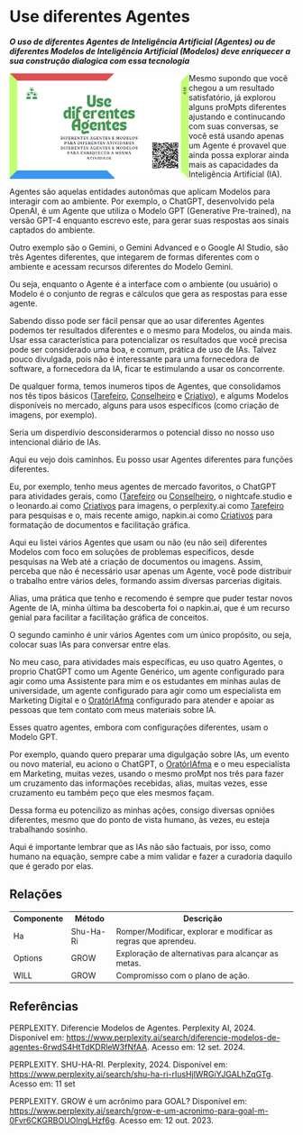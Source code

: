 # Use diferentes Agentes
***O uso de diferentes Agentes de Inteligência Artificial (Agentes) ou de diferentes Modelos de Inteligência Artificial (Modelos) deve enriquecer a sua construção dialogica com essa tecnologia***

<img src="../imagens/cards/016.png"  width="318" height="187" align="left">
Mesmo supondo que você chegou a um resultado satisfatório, já explorou alguns proMpts diferentes ajustando e continucando com suas conversas, se você está usando apenas um Agente é provavel que ainda possa explorar ainda mais as capacidades da Inteligência Artificial (IA).

Agentes são aquelas entidades autonômas que aplicam Modelos para interagir com ao ambiente. Por exemplo, o ChatGPT, desenvolvido pela OpenAI, é um Agente que utiliza o Modelo GPT (Generative Pre-trained), na versão GPT-4 enquanto escrevo este, para gerar suas respostas aos sinais captados do ambiente.

Outro exemplo são o Gemini, o Gemini Advanced e o Google AI Studio, são três Agentes diferentes, que integarem de formas diferentes com o ambiente e acessam recursos diferentes do Modelo Gemini.

Ou seja, enquanto o Agente é a interface com o ambiente (ou usuário) o Modelo é o conjunto de regras e cálculos que gera as respostas para esse agente.

Sabendo disso pode ser fácil pensar que ao usar diferentes Agentes podemos ter resultados diferentes e o mesmo para Modelos, ou ainda mais. Usar essa característica para potencializar os resultados que você precisa pode ser considerado uma boa, e comum, prática de uso de IAs. Talvez pouco divulgada, pois não é interessante para uma fornecedora de software, a fornecedora da IA, ficar te estimulando a usar os concorrente.

De qualquer forma, temos inumeros tipos de Agentes, que consolidamos nos tês tipos básicos ([Tarefeiro](../tipos-de-proMpt/tarefeiro.md), [Conselheiro](../tipos-de-proMpt/conselheiro.md) e [Criativo](../tipos-de-proMpt/criativo.md)), e algums Modelos disponíveis no mercado, alguns para usos específicos (como criação de imagens, por exemplo).

Seria um disperdívio desconsiderarmos o potencial disso no nosso uso intencional diário de IAs.

Aqui eu vejo dois caminhos. Eu posso usar Agentes diferentes para funções diferentes. 

Eu, por exemplo, tenho meus agentes de mercado favoritos, o ChatGPT para atividades gerais, como ([Tarefeiro](../tipos-de-proMpt/tarefeiro.md) ou [Conselheiro](../tipos-de-proMpt/conselheiro.md), o nightcafe.studio e o leonardo.ai como [Criativos](../tipos-de-proMpt/criativo.md) para imagens, o perplexity.ai como [Tarefeiro](../tipos-de-proMpt/tarefeiro.md) para pesquisas e o, mais recente amigo, napkin.ai como  [Criativos](../tipos-de-proMpt/criativo.md) para formatação de documentos e facilitação gráfica.

Aqui eu listei vários Agentes que usam ou não (eu não sei) diferentes Modelos com foco em soluções de problemas específicos, desde pesquisas na Web até a criação de documentos ou imagens. Assim, perceba que não é necessário usar apenas um Agente, você pode distribuir o trabalho entre vários deles, formando assim diversas parcerias digitais.

Alias, uma prática que tenho e recomendo é sempre que puder testar novos Agente de IA, minha última ba descoberta foi o napkin.ai, que é um recurso genial para facilitar a facilitação gráfica de conceitos.

O segundo caminho é unir vários Agentes com um único propósito, ou seja, colocar suas IAs para conversar entre elas. 

No meu caso, para atividades mais específicas, eu uso quatro Agentes, o proprio ChatGPT como um Agente Genérico, um agente configurado para agir como uma Assistente para mim e os estudantes em minhas aulas de universidade, um agente configurado para agir como um especialista em Marketing Digital e o [OratórIAfma](http://bit.ly/oratoriafma) configurado para atender e apoiar as pessoas que tem contato com meus materiais sobre IA. 

Esses quatro agentes, embora com configurações diferentes, usam o Modelo GPT.

Por exemplo, quando quero preparar uma digulgação sobre IAs, um evento ou novo material, eu aciono o ChatGPT, o [OratórIAfma](http://bit.ly/oratoriafma) e o meu especialísta em Marketing, muitas vezes, usando o mesmo proMpt nos três para fazer um cruzamento das informações recebidas, alias, muitas vezes, esse cruzamento eu também peço que eles mesmos façam.

Dessa forma eu potencilizo as minhas ações, consigo diversas opniões diferentes, mesmo que do ponto de vista humano, às vezes, eu esteja trabalhando sosinho.

Aqui é importante lembrar que as IAs não são factuais, por isso, como humano na equação, sempre cabe a mim validar e fazer a curadoria daquilo que é gerado por elas.

## Relações
<table>
<tr>
  <th>Componente</th>	<th>Método</th>	<th>Descrição</th>
</tr>
<tr>
  <td>Ha</td><td>Shu-Ha-Ri</td><td>	Romper/Modificar, explorar e modificar as regras que aprendeu.</td>
</tr>
<tr>
  <td>Options</td><td>GROW</td><td> Exploração de alternativas para alcançar as metas.</td>
</tr>  
<tr>
  <td>WILL</td><td>GROW</td><td> Compromisso com o plano de ação.</td>
</tr>  
</table>

## Referências
PERPLEXITY. Diferencie Modelos de Agentes. Perplexity AI, 2024. Disponível em: https://www.perplexity.ai/search/diferencie-modelos-de-agentes-6rwdS4HtTdKDRleW3fNfAA. Acesso em: 12 set. 2024.

PERPLEXITY. SHU-HA-RI. Perplexity, 2024. Disponível em: https://www.perplexity.ai/search/shu-ha-ri-rIusHjlWRGiYJGALhZqGTg. Acesso em: 11 set

PERPLEXITY. GROW é um acrônimo para GOAL? Disponível em: https://www.perplexity.ai/search/grow-e-um-acronimo-para-goal-m-0Fvr6CKGRBOUOlngLHzf6g. Acesso em: 12 out. 2023.
